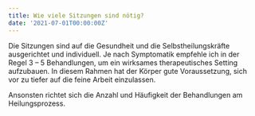 ```yaml
---
title: Wie viele Sitzungen sind nötig?
date: '2021-07-01T00:00:00Z'
---
```

Die Sitzungen sind auf die Gesundheit und die Selbstheilungskräfte ausgerichtet und individuell. Je nach Symptomatik empfehle ich in der Regel 3 – 5 Behandlungen, um ein wirksames therapeutisches Setting aufzubauen. In diesem Rahmen hat der Körper gute Voraussetzung, sich vor zu tiefer auf die feine Arbeit einzulassen. 

Ansonsten richtet sich die Anzahl und Häufigkeit der Behandlungen am Heilungsprozess.